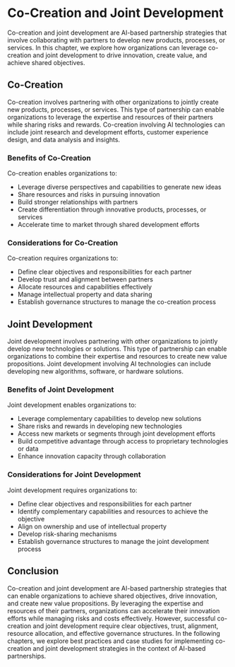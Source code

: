 Co-Creation and Joint Development
=============================================================================

Co-creation and joint development are AI-based partnership strategies that involve collaborating with partners to develop new products, processes, or services. In this chapter, we explore how organizations can leverage co-creation and joint development to drive innovation, create value, and achieve shared objectives.

Co-Creation
-----------

Co-creation involves partnering with other organizations to jointly create new products, processes, or services. This type of partnership can enable organizations to leverage the expertise and resources of their partners while sharing risks and rewards. Co-creation involving AI technologies can include joint research and development efforts, customer experience design, and data analysis and insights.

### Benefits of Co-Creation

Co-creation enables organizations to:

* Leverage diverse perspectives and capabilities to generate new ideas
* Share resources and risks in pursuing innovation
* Build stronger relationships with partners
* Create differentiation through innovative products, processes, or services
* Accelerate time to market through shared development efforts

### Considerations for Co-Creation

Co-creation requires organizations to:

* Define clear objectives and responsibilities for each partner
* Develop trust and alignment between partners
* Allocate resources and capabilities effectively
* Manage intellectual property and data sharing
* Establish governance structures to manage the co-creation process

Joint Development
-----------------

Joint development involves partnering with other organizations to jointly develop new technologies or solutions. This type of partnership can enable organizations to combine their expertise and resources to create new value propositions. Joint development involving AI technologies can include developing new algorithms, software, or hardware solutions.

### Benefits of Joint Development

Joint development enables organizations to:

* Leverage complementary capabilities to develop new solutions
* Share risks and rewards in developing new technologies
* Access new markets or segments through joint development efforts
* Build competitive advantage through access to proprietary technologies or data
* Enhance innovation capacity through collaboration

### Considerations for Joint Development

Joint development requires organizations to:

* Define clear objectives and responsibilities for each partner
* Identify complementary capabilities and resources to achieve the objective
* Align on ownership and use of intellectual property
* Develop risk-sharing mechanisms
* Establish governance structures to manage the joint development process

Conclusion
----------

Co-creation and joint development are AI-based partnership strategies that can enable organizations to achieve shared objectives, drive innovation, and create new value propositions. By leveraging the expertise and resources of their partners, organizations can accelerate their innovation efforts while managing risks and costs effectively. However, successful co-creation and joint development require clear objectives, trust, alignment, resource allocation, and effective governance structures. In the following chapters, we explore best practices and case studies for implementing co-creation and joint development strategies in the context of AI-based partnerships.
